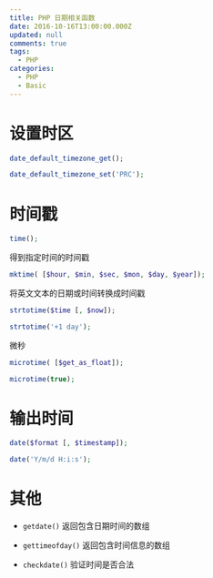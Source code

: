 ```yaml
---
title: PHP 日期相关函数
date: 2016-10-16T13:00:00.000Z
updated: null
comments: true
tags:
  - PHP
categories:
  - PHP
  - Basic
---
```


# 设置时区

```php
date_default_timezone_get();

date_default_timezone_set('PRC');
```

<!-- more -->

# 时间戳

```php
time();
```

得到指定时间的时间戳

```php
mktime( [$hour, $min, $sec, $mon, $day, $year]);
```

将英文文本的日期或时间转换成时间戳

```php
strtotime($time [, $now]);

strtotime('+1 day');
```

微秒

```php
microtime( [$get_as_float]);

microtime(true);
```

# 输出时间

```php
date($format [, $timestamp]);

date('Y/m/d H:i:s');
```

# 其他

* `getdate()` 返回包含日期时间的数组

* `gettimeofday()` 返回包含时间信息的数组

* `checkdate()` 验证时间是否合法
